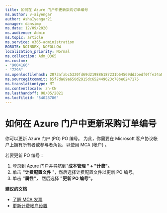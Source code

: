 ```yaml
---
title: 如何在 Azure 门户中更新采购订单编号
ms.author: v-aiyengar
author: AshaIyengar21
manager: dansimp
ms.date: 12/09/2020
ms.audience: Admin
ms.topic: article
ms.service: o365-administration
ROBOTS: NOINDEX, NOFOLLOW
localization_priority: Normal
ms.collection: Adm_O365
ms.custom:
- "9004166"
- "7293"
ms.openlocfilehash: 2873afabc5320fd69d219886187231b64569dd3bedf0ffe34a8ed2485456f966
ms.sourcegitcommit: b5f7da89a650d2915dc652449623c78be6247175
ms.translationtype: MT
ms.contentlocale: zh-CN
ms.lasthandoff: 08/05/2021
ms.locfileid: "54028786"
---
```

# <a name="how-to-update-an-purchase-order-number-in-azure-portal"></a>如何在 Azure 门户中更新采购订单编号

你可以更新 Azure 门户 (PO) PO 编号。 为此，你需要在 Microsoft 客户协议帐户上拥有所有者或参与者角色，以使用 MCA (帐户) 。 

若要更新 PO 编号：
1. 登录到 Azure 门户并导航到"**成本管理 " + "计费"。**
1. 单击 **"计费配置文件** "，然后选择计费配置文件以更新 PO 编号。
1. 单击 **"属性"，** 然后选择 **"更新 PO 编号"。** 

**建议的文档**

- [了解 MCA 发票](https://docs.microsoft.com/azure/cost-management-billing/understand/mca-understand-your-invoice)
- [更新计费帐户设置](https://docs.microsoft.com/microsoft-store/update-microsoft-store-for-business-account-settings)  
